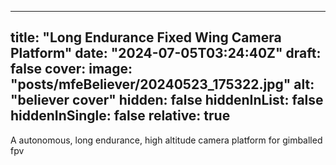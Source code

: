 
---
title: "Long Endurance Fixed Wing Camera Platform"
date: "2024-07-05T03:24:40Z"
draft: false
cover:
  image: "posts/mfeBeliever/20240523_175322.jpg"
  alt: "believer cover"
  hidden: false
  hiddenInList: false
  hiddenInSingle: false
  relative: true
---

A autonomous, long endurance, high altitude camera platform for gimballed fpv

